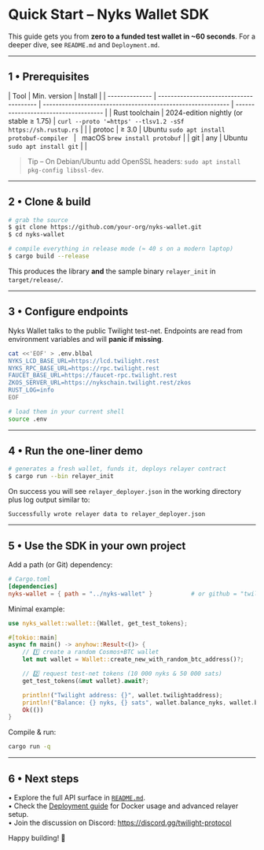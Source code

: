 # Quick Start – Nyks Wallet SDK

This guide gets you from **zero to a funded test wallet in ~60 seconds**. For a deeper dive, see `README.md` and `Deployment.md`.

---

## 1 • Prerequisites

| Tool           | Min. version                            | Install                                                     |
| -------------- | --------------------------------------- | ----------------------------------------------------------- | ------------------------------------ |
| Rust toolchain | 2024-edition nightly (or stable ≥ 1.75) | `curl --proto '=https' --tlsv1.2 -sSf https://sh.rustup.rs` |                                      |
| protoc         | ≥ 3.0                                   | Ubuntu `sudo apt install protobuf-compiler` &nbsp;          | &nbsp; macOS `brew install protobuf` |
| git            | any                                     | Ubuntu `sudo apt install git`                               |                                      |

> Tip – On Debian/Ubuntu add OpenSSL headers: `sudo apt install pkg-config libssl-dev`.

---

## 2 • Clone & build

```bash
# grab the source
$ git clone https://github.com/your-org/nyks-wallet.git
$ cd nyks-wallet

# compile everything in release mode (≈ 40 s on a modern laptop)
$ cargo build --release
```

This produces the library **and** the sample binary `relayer_init` in `target/release/`.

---

## 3 • Configure endpoints

Nyks Wallet talks to the public Twilight test-net. Endpoints are read from environment variables and will **panic if missing**.

```bash
cat <<'EOF' > .env.blbal
NYKS_LCD_BASE_URL=https://lcd.twilight.rest
NYKS_RPC_BASE_URL=https://rpc.twilight.rest
FAUCET_BASE_URL=https://faucet-rpc.twilight.rest
ZKOS_SERVER_URL=https://nykschain.twilight.rest/zkos
RUST_LOG=info
EOF

# load them in your current shell
source .env
```

---

## 4 • Run the one-liner demo

```bash
# generates a fresh wallet, funds it, deploys relayer contract
$ cargo run --bin relayer_init
```

On success you will see `relayer_deployer.json` in the working directory plus log output similar to:

```
Successfully wrote relayer data to relayer_deployer.json
```

---

## 5 • Use the SDK in your own project

Add a path (or Git) dependency:

```toml
# Cargo.toml
[dependencies]
nyks-wallet = { path = "../nyks-wallet" }           # or github = "twilight-project/nyks-wallet"
```

Minimal example:

```rust
use nyks_wallet::wallet::{Wallet, get_test_tokens};

#[tokio::main]
async fn main() -> anyhow::Result<()> {
    // 1️⃣ create a random Cosmos+BTC wallet
    let mut wallet = Wallet::create_new_with_random_btc_address()?;

    // 2️⃣ request test-net tokens (10 000 nyks & 50 000 sats)
    get_test_tokens(&mut wallet).await?;

    println!("Twilight address: {}", wallet.twilightaddress);
    println!("Balance: {} nyks, {} sats", wallet.balance_nyks, wallet.balance_sats);
    Ok(())
}
```

Compile & run:

```bash
cargo run -q
```

---

## 6 • Next steps

• Explore the full API surface in [`README.md`](README.md).  
• Check the [Deployment guide](DEPLOYMENT.md) for Docker usage and advanced relayer setup.  
• Join the discussion on Discord: https://discord.gg/twilight-protocol

Happy building! 🚀
